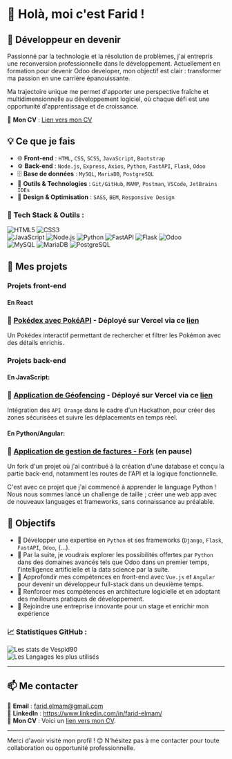 # 👋 Holà, moi c'est Farid !

## 🚀 Développeur en devenir

Passionné par la technologie et la résolution de problèmes, j'ai entrepris une reconversion professionnelle dans le développement. Actuellement en formation pour devenir Odoo developer, mon objectif est clair : transformer ma passion en une carrière épanouissante.

Ma trajectoire unique me permet d'apporter une perspective fraîche et multidimensionnelle au développement logiciel, où chaque défi est une opportunité d'apprentissage et de croissance.

📄 **Mon CV** : <a href="https://drive.google.com/file/d/13jq9qX9pLFVY2t7pVe3uWf95E6ziPnZV/view?usp=sharing" target="_blank" rel="noopener noreferrer">Lien vers mon CV</a>

## 💡 Ce que je fais

- 🌐 **Front-end** : `HTML`, `CSS`, `SCSS`, `JavaScript`, `Bootstrap`
- ⚙️ **Back-end** : `Node.js`, `Express`, `Axios`, `Python`, `FastAPI`, `Flask`, `Odoo`
- 🗄️ **Base de données** : `MySQL`, `MariaDB`, `PostgreSQL`
- 🔧 **Outils & Technologies** : `Git/GitHub`, `MAMP`, `Postman`, `VSCode`, `JetBrains IDEs`
- 🎨 **Design & Optimisation** : `SASS`, `BEM`, `Responsive Design`

### 🚀 Tech Stack & Outils :
![HTML5](https://img.shields.io/badge/HTML5-%23E34F26.svg?style=for-the-badge&logo=html5&logoColor=white)
![CSS3](https://img.shields.io/badge/CSS3-%231572B6.svg?style=for-the-badge&logo=css3&logoColor=white)  
![JavaScript](https://img.shields.io/badge/JavaScript-%23F7DF1E.svg?style=for-the-badge&logo=javascript&logoColor=black)
![Node.js](https://img.shields.io/badge/Node.js-%2343853D.svg?style=for-the-badge&logo=nodedotjs&logoColor=white)
![Python](https://img.shields.io/badge/Python-%233776AB.svg?style=for-the-badge&logo=python&logoColor=white)
![FastAPI](https://img.shields.io/badge/FastAPI-005571?style=for-the-badge&logo=fastapi&logoColor=white)
![Flask](https://img.shields.io/badge/Flask-000000?style=for-the-badge&logo=flask&logoColor=white)
![Odoo](https://img.shields.io/badge/Odoo-%234981B5.svg?style=for-the-badge&logo=odoo&logoColor=white)  
![MySQL](https://img.shields.io/badge/MySQL-%2300f.svg?style=for-the-badge&logo=mysql&logoColor=white)
![MariaDB](https://img.shields.io/badge/MariaDB-%234B92DB.svg?style=for-the-badge&logo=mariadb&logoColor=white)
![PostgreSQL](https://img.shields.io/badge/PostgreSQL-%23336791.svg?style=for-the-badge&logo=postgresql&logoColor=white)


## 📌 Mes projets
### Projets front-end
#### En React
### 🔹 [Pokédex avec PokéAPI](https://github.com/Vespid90/pokedex-react) - Déployé sur Vercel via ce [lien](https://pokedex-react-amber-xi.vercel.app/)
Un Pokédex interactif permettant de rechercher et filtrer les Pokémon avec des détails enrichis.


### Projets back-end
#### En JavaScript:
### 🔹 [Application de Géofencing](https://github.com/Vespid90/Hackathon-orange) - Déployé sur Vercel via ce [lien](https://hackathon-orange.vercel.app/)
Intégration des `API Orange` dans le cadre d'un Hackathon, pour créer des zones sécurisées et suivre les déplacements en temps réel.

#### En Python/Angular:
### 🔹 [Application de gestion de factures - Fork](https://github.com/Vespid90/COGIP-Project/tree/main) (en pause)
Un fork d'un projet où j'ai contribué à la création d'une database et conçu la partie back-end, notamment les routes de l'API et la logique fonctionnelle. 

C'est avec ce projet que j'ai commencé à apprender le language Python ! Nous nous sommes lancé un challenge de taille ; créer une web app avec de nouveaux languages et frameworks, sans connaissance au préalable.

## 🎯 Objectifs

- :snake: Développer une expertise en `Python` et ses frameworks (`Django`, `Flask`, `FastAPI`, `Odoo`, (...).
- :robot: Par la suite, je voudrais explorer les possibilités offertes par `Python` dans des domaines avancés tels que Odoo dans un premier temps, l'intelligence artificielle et la data science par la suite.
- :rocket: Approfondir mes compétences en front-end avec `Vue.js` et `Angular` pour devenir un développeur full-stack dans un deuxième temps.
- :construction:  Renforcer mes compétences en architecture logicielle et en adoptant des meilleures pratiques de développement.
- 🎯 Rejoindre une entreprise innovante pour un stage et enrichir mon expérience


### 📈 Statistiques GitHub :
![Les stats de Vespid90](https://github-readme-stats.vercel.app/api?username=Vespid90&show_icons=true&theme=radical)  
![Les Langages les plus utilisés](https://github-readme-stats.vercel.app/api/top-langs/?username=Vespid90&layout=compact&theme=radical&cache_seconds=3600)

---

## 📫 Me contacter

📧 **Email** : farid.elmam@gmail.com  
💼 **LinkedIn** : https://www.linkedin.com/in/farid-elmam/  
📄 **Mon CV** : Voici un [lien vers mon CV](https://drive.google.com/file/d/13jq9qX9pLFVY2t7pVe3uWf95E6ziPnZV/view?usp=sharing).

---

Merci d'avoir visité mon profil ! 😊 N'hésitez pas à me contacter pour toute collaboration ou opportunité professionnelle.

